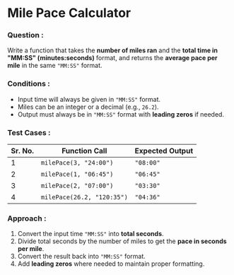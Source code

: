 # Mile Pace Calculator

### Question :  
Write a function that takes the **number of miles ran** and the **total time in "MM:SS" (minutes:seconds)** format, and returns the **average pace per mile** in the same `"MM:SS"` format.  

### Conditions :  
- Input time will always be given in `"MM:SS"` format.  
- Miles can be an integer or a decimal (e.g., `26.2`).  
- Output must always be in `"MM:SS"` format with **leading zeros** if needed.  

### Test Cases :  

| **Sr. No.** | **Function Call**          | **Expected Output** |
| ----------- | -------------------------- | ------------------- |
| 1           | `milePace(3, "24:00")`     | `"08:00"`           |
| 2           | `milePace(1, "06:45")`     | `"06:45"`           |
| 3           | `milePace(2, "07:00")`     | `"03:30"`           |
| 4           | `milePace(26.2, "120:35")` | `"04:36"`           |

### Approach :  
1. Convert the input time `"MM:SS"` into **total seconds**.  
2. Divide total seconds by the number of miles to get the **pace in seconds per mile**.  
3. Convert the result back into `"MM:SS"` format.  
4. Add **leading zeros** where needed to maintain proper formatting.